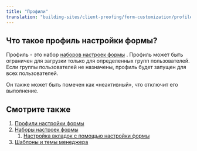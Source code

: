 ```yaml
---
title: "Профили"
translation: "building-sites/client-proofing/form-customization/profiles"
---
```


## Что такое профиль настройки формы?

Профиль - это набор [наборов настроек формы](building-sites/client-proofing/form-customization/sets "Наборы настроек формы") . Профиль может быть ограничен для загрузки только для определенных групп пользователей. Если группы пользователей не назначены, профиль будет запущен для всех пользователей.

Он также может быть помечен как «неактивный», что отключит его выполнение.

## Смотрите также

1. [Профили настройки формы](building-sites/client-proofing/form-customization/profiles)
2. [Наборы настроек формы](building-sites/client-proofing/form-customization/sets)
    1. [Настройка вкладок с помощью настройки формы](building-sites/client-proofing/form-customization/tabs)
3. [Шаблоны и темы менеджера](building-sites/client-proofing/custom-manager-themes)
